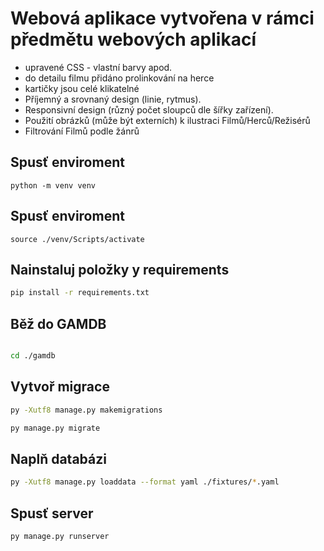 # Webová aplikace vytvořena v rámci předmětu webových aplikací
- upravené CSS - vlastní barvy apod.
- do detailu filmu přidáno prolinkování na herce
- kartičky jsou celé klikatelné
- Příjemný a srovnaný design (linie, rytmus).
- Responsivní design (různý počet sloupců dle šířky zařízení).
- Použití obrázků (může být externích) k ilustraci Filmů/Herců/Režisérů
- Filtrování Filmů podle žánrů


## Spusť enviroment

```git bash
python -m venv venv
```


## Spusť enviroment

```git bash
source ./venv/Scripts/activate
```

## Nainstaluj položky y requirements

```Bash
pip install -r requirements.txt
```


## Běž do GAMDB

```Bash

cd ./gamdb
```



## Vytvoř migrace

```Bash
py -Xutf8 manage.py makemigrations
```
```Bash
py manage.py migrate
```

## Naplň databázi

```Bash
py -Xutf8 manage.py loaddata --format yaml ./fixtures/*.yaml
```



## Spusť server

```Bash
py manage.py runserver
```
